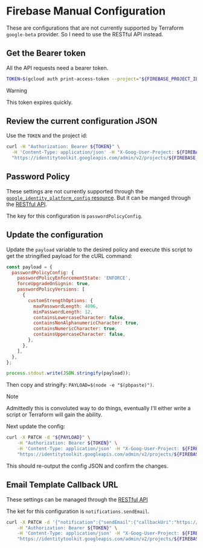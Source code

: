 # Firebase Manual Configuration

These are configurations that are not currently supported by Terraform `google-beta`
provider. So I need to use the RESTful API instead.

## Get the Bearer token

All the API requests need a bearer token.

```sh
TOKEN=$(gcloud auth print-access-token --project="${FIREBASE_PROJECT_ID}")
```

> [!WARNING]
> This token expires quickly.

## Review the current configuration JSON

Use the `TOKEN` and the project id:

```sh
curl -H "Authorization: Bearer ${TOKEN}" \
  -H 'Content-Type: application/json' -H "X-Goog-User-Project: ${FIREBASE_PROJECT_ID}" \
  "https://identitytoolkit.googleapis.com/admin/v2/projects/${FIREBASE_PROJECT_ID}/config"
```

## Password Policy

These settings are not currently supported through the
[`google_identity_platform_config` resource](https://registry.terraform.io/providers/hashicorp/google-beta/latest/docs/resources/identity_platform_config).
But it can be manged through the [RESTful API](https://cloud.google.com/identity-platform/docs/reference/rest/v2/projects.tenants#passwordpolicyconfig).

The key for this configuration is `passwordPolicyConfig`.

## Update the configuration

Update the `payload` variable to the desired policy and execute this script to
get the stringified payload for the cURL command:

```js
const payload = {
  passwordPolicyConfig: {
    passwordPolicyEnforcementState: 'ENFORCE',
    forceUpgradeOnSignin: true,
    passwordPolicyVersions: [
      {
        customStrengthOptions: {
          maxPasswordLength: 4096,
          minPasswordLength: 12,
          containsLowercaseCharacter: false,
          containsNonAlphanumericCharacter: true,
          containsNumericCharacter: true,
          containsUppercaseCharacter: false,
        },
      },
    ],
  },
};

process.stdout.write(JSON.stringify(payload));
```

Then copy and stringify: `PAYLOAD=$(node -e "$(pbpaste)")`.

> [!NOTE]
> Admittedly this is convoluted way to do things, eventually I'll either write a
> script or Terraform will gain the ability.

Next update the config:

```sh
curl -X PATCH -d "${PAYLOAD}" \
    -H "Authorization: Bearer ${TOKEN}" \
    -H 'Content-Type: application/json' -H "X-Goog-User-Project: ${FIREBASE_PROJECT_ID}" \
    "https://identitytoolkit.googleapis.com/admin/v2/projects/${FIREBASE_PROJECT_ID}/config?updateMask=passwordPolicyConfig"
```

This should re-output the config JSON and confirm the changes.

## Email Template Callback URL

These settings can be managed through the [RESTful API](https://cloud.google.com/identity-platform/docs/reference/rest/v2/Config#sendemail)

The ket for this configuration is `notifications.sendEmail`.

```sh
curl -X PATCH -d '{"notification":{"sendEmail":{"callbackUri":"https://'"${FIREBASE_PROJECT_ID}"'.web.app/actions"}}}' \
    -H "Authorization: Bearer ${TOKEN}" \
    -H 'Content-Type: application/json' -H "X-Goog-User-Project: ${FIREBASE_PROJECT_ID}" \
    "https://identitytoolkit.googleapis.com/admin/v2/projects/${FIREBASE_PROJECT_ID}/config?updateMask=notification.sendEmail.callbackUri"
```

